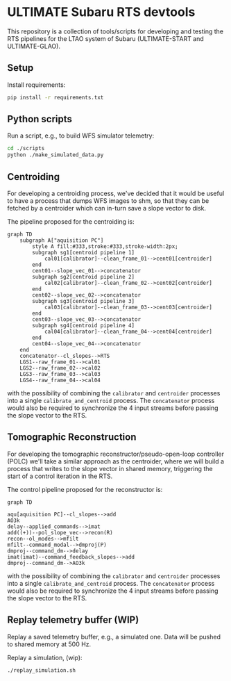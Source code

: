 # ULTIMATE Subaru RTS devtools
This repository is a collection of tools/scripts for developing and testing the RTS pipelines for the LTAO system of Subaru (ULTIMATE-START and ULTIMATE-GLAO).

## Setup
Install requirements:
```bash
pip install -r requirements.txt
```

## Python scripts
Run a script, e.g., to build WFS simulator telemetry:
```bash
cd ./scripts
python ./make_simulated_data.py
```

## Centroiding
For developing a centroiding process, we've decided that it would be useful to have a process that dumps WFS images to shm, so that they can be fetched by a centroider which can in-turn save a slope vector to disk.

The pipeline proposed for the centroiding is:
```mermaid
graph TD
    subgraph A["aquisition PC"]
        style A fill:#333,stroke:#333,stroke-width:2px;
        subgraph sg1[centroid pipeline 1]
            cal01[calibrator]--clean_frame_01-->cent01[centroider]
        end
        cent01--slope_vec_01-->concatenator
        subgraph sg2[centroid pipeline 2]
            cal02[calibrator]--clean_frame_02-->cent02[centroider]
        end
        cent02--slope_vec_02-->concatenator
        subgraph sg3[centroid pipeline 3]
            cal03[calibrator]--clean_frame_03-->cent03[centroider]
        end
        cent03--slope_vec_03-->concatenator
        subgraph sg4[centroid pipeline 4]
            cal04[calibrator]--clean_frame_04-->cent04[centroider]
        end
        cent04--slope_vec_04-->concatenator
    end
    concatenator--cl_slopes-->RTS
    LGS1--raw_frame_01-->cal01
    LGS2--raw_frame_02-->cal02
    LGS3--raw_frame_03-->cal03
    LGS4--raw_frame_04-->cal04
```
with the possibility of combining the `calibrator` and `centroider` processes into a single `calibrate_and_centroid` process. The `concatenator` process would also be required to synchronize the 4 input streams before passing the slope vector to the RTS.

## Tomographic Reconstruction
For developing the tomographic reconstructor/pseudo-open-loop controller (POLC) we'll take a similar approach as the centroider, where we will build a process that writes to the slope vector in shared memory, triggering the start of a control iteration in the RTS.

The control pipeline proposed for the reconstructor is:
```mermaid
graph TD

aqu[aquisition PC]--cl_slopes-->add
AO3k
delay--applied_commands-->imat
add((+))--pol_slope_vec-->recon(R)
recon--ol_modes-->mfilt
mfilt--command_modal-->dmproj(P)
dmproj--command_dm-->delay
imat(imat)--command_feedback_slopes-->add
dmproj--command_dm-->AO3k
```
with the possibility of combining the `calibrator` and `centroider` processes into a single `calibrate_and_centroid` process. The `concatenator` process would also be required to synchronize the 4 input streams before passing the slope vector to the RTS.

## Replay telemetry buffer (WIP)
Replay a saved telemetry buffer, e.g., a simulated one. Data will be pushed to shared memory at 500 Hz.

Replay a simulation, (wip):
```bash
./replay_simulation.sh
```
